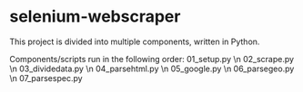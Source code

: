 # selenium-webscraper

This project is divided into multiple components, written in Python.

Components/scripts run in the following order:
01_setup.py \n
02_scrape.py \n
03_dividedata.py \n
04_parsehtml.py \n
05_google.py \n
06_parsegeo.py \n
07_parsespec.py
